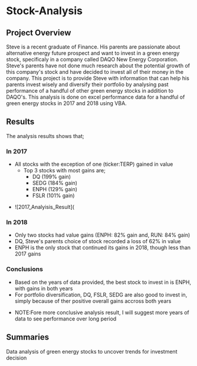 # Stock-Analysis
## Project Overview
Steve is a recent graduate of Finance. His parents are passionate about alternative energy future prospect and want to invest in a green energy stock, specificaly in a company called DAQO New Energy Corporation. Steve's parents have not done much research about the potential growth of this company's stock and have decided to invest all of their money in the company. This project is to provide Steve with information that can help his parents invest wisely and diversify their portfolio by analysing past performance of a handful of other green energy stocks in addition to DAQO's. This analysis is done on excel performance data  for a handful of green energy stocks in 2017 and 2018 using VBA.
## Results
The analysis results shows that;
### In 2017
* All stocks with the exception of one (ticker:TERP) gained in value
  - Top 3 stocks with most gains are;
    - DQ (199% gain)
    - SEDG (184% gain)
    - ENPH (129% gain)
    - FSLR (101% gain)
- ![2017_Analyisis_Result](
### In 2018
* Only two stocks had value gains (ENPH: 82% gain and, RUN: 84% gain)
* DQ, Steve's parents choice of stock recorded a loss of 62% in value
* ENPH is the only stock that continued its gains in 2018, though less than 2017 gains
### Conclusions
* Based on the years of data provided, the best stock to invest in is ENPH, with gains in both years
* For portfolio diversification, DQ, FSLR, SEDG are also good to invest in, simply because of ther positive overall gains accross both years
- NOTE:Fore more conclusive analysis result, I will suggest more years of data to see performance over long period
## Summaries
Data analysis of green energy stocks to uncover trends for investment decision
